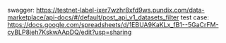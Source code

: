 swagger: https://testnet-label-ixer7wzhr8xfd9ws.pundix.com/data-marketplace/api-docs/#/default/post_api_v1_datasets_filter
test case: https://docs.google.com/spreadsheets/d/1EBUA9KaKLx_fB1--5GaCrFM-cyBLP8jeh7KskwAApDQ/edit?usp=sharing
